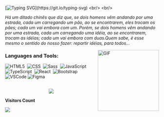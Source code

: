 
<br/>

[![Typing SVG](https://readme-typing-svg.herokuapp.com/?font=Bree+Serif&color=e2df17&size=50&center=true&vCenter=true&width=1000&lines=Hi,+I'm+Gleika;Fancy+seeing+you+here!)](https://git.io/typing-svg)
<br/>
<br/>


<i> Há um ditado chinês que diz que, se dois homens vêm andando por uma estrada, cada um carregando um pão, ao se encontrarem, eles trocam os pães; cada um vai embora com um. Porém, se dois homens vêm andando por uma estrada, cada um carregando uma idéia, ao se encontrarem, trocam as idéias; cada um vai embora com duas.Quem sabe, é esse mesmo o sentido do nosso fazer: repartir idéias, para todos...
</i>

<img align="right" height="200" width="200" alt="GIF" src="https://user-images.githubusercontent.com/109559491/180620622-93218523-849c-4f51-984c-a2ae2f534d24.PNG"/>


### Languages and Tools:

![HTML5](https://img.shields.io/badge/HTML5-E34F26?style=for-the-badge&logo=html5&logoColor=white)&nbsp;
![CSS](https://img.shields.io/badge/CSS3-1572B6?style=for-the-badge&logo=css3&logoColor=white)&nbsp;
![Sass](https://img.shields.io/badge/Sass-CC6699?style=for-the-badge&logo=sass&logoColor=white)&nbsp;
![JavaScript](https://img.shields.io/badge/JavaScript-323330?style=for-the-badge&logo=javascript&logoColor=F7DF1E)&nbsp;
![TypeScript](https://img.shields.io/badge/TypeScript-007ACC?style=for-the-badge&logo=typescript&logoColor=white)&nbsp;
![React](https://img.shields.io/badge/React-20232A?style=for-the-badge&logo=react&logoColor=61DAFB)&nbsp; 
![Bootstrap](https://img.shields.io/badge/Bootstrap-563D7C?style=for-the-badge&logo=bootstrap&logoColor=white)&nbsp; 
![VSCode](https://img.shields.io/badge/VSCode-0078D4?style=for-the-badge&logo=visual%20studio%20code&logoColor=white)
![Figma](https://img.shields.io/badge/Figma-82c571?style=for-the-badge&logo=figma&logoColor=white)&nbsp;





<br/>
<!--                                                                                                              
<p align="center">
  <img src="https://github-profile-trophy.vercel.app/?username=MthAlvarez&theme=dracula&row=2&no-bg=true&column=3&margin-w=15&margin-h=15" />
</p>
-->                                                                                                                                            
 

 

<!-- Connect with me 
<h3 align="left">Connect with me:</h3>
<p align="left">

<a href="https://linkedin.com/in/kmhmubin" target="blank"><img align="center" src="https://github.com/kmhmubin/kmhmubin/blob/master/assets/linkedin.svg" alt="kmhmubin" height="30" width="30" /></a>
<a href="https://instagram.com/kmhmubin" target="blank"><img align="center" src="https://github.com/kmhmubin/kmhmubin/blob/master/assets/instagram.svg" alt="kmhmubin" height="30" width="30" /></a>
</p>   
-->
<div align="center" >
<a href="https://github.com/anuraghazra/github-readme-stats">
    <img src="https://github-readme-stats.vercel.app/api?username=Gleika-Almeida&show_icons=true&theme=radical"/>
  </a>
</div>


<div align="left">
<p align="left"><b>Visitors Count</b></p>  
<p align="left"><img align="center" src="https://profile-counter.glitch.me/{Gleika-Almeida}/count.svg" /></p> 
</div>    


